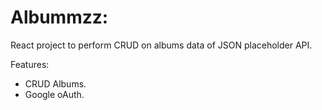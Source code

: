 # Albummzz:

React project to perform CRUD on albums data of JSON placeholder API.

Features:
- CRUD Albums.
- Google oAuth.